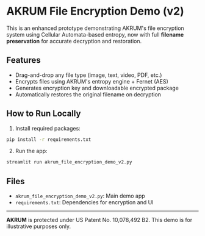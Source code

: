 # AKRUM File Encryption Demo (v2)

This is an enhanced prototype demonstrating AKRUM's file encryption system using Cellular Automata-based entropy, now with full **filename preservation** for accurate decryption and restoration.

## Features

- Drag-and-drop any file type (image, text, video, PDF, etc.)
- Encrypts files using AKRUM's entropy engine + Fernet (AES)
- Generates encryption key and downloadable encrypted package
- Automatically restores the original filename on decryption

## How to Run Locally

1. Install required packages:

```bash
pip install -r requirements.txt
```

2. Run the app:

```bash
streamlit run akrum_file_encryption_demo_v2.py
```

## Files

- `akrum_file_encryption_demo_v2.py`: Main demo app
- `requirements.txt`: Dependencies for encryption and UI

---

**AKRUM** is protected under US Patent No. 10,078,492 B2. This demo is for illustrative purposes only.